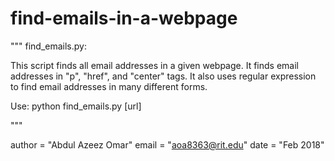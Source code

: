 # find-emails-in-a-webpage

"""
find_emails.py:

This script finds all email addresses in a given webpage. It finds email addresses in "p", "href", and "center" tags. 
It also uses regular expression to find email addresses in many different forms.

Use: python find_emails.py [url]

"""

author = "Abdul Azeez Omar"
email = "aoa8363@rit.edu"
date = "Feb 2018"
